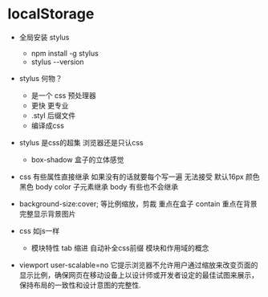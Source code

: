 # localStorage

- 全局安装 stylus
  - npm install -g stylus
  - stylus --version
- stylus 何物？
  - 是一个 css 预处理器
  - 更快 更专业
  - .styl 后缀文件
  - 编译成css

- stylus 是css的超集
   浏览器还是只认css
   - box-shadow 盒子的立体感觉
- css 有些属性直接继承
   如果没有的话就要每个写一遍 无法接受
   默认16px 颜色黑色
   body color 子元素继承 body 
   有些也不会继承

- background-size:cover; 等比例缩放，剪裁 重点在盒子
  contain 重点在背景 完整显示背景图片

- css 如js一样
  - 模块特性
    tab 缩进 自动补全css前缀
    模块和作用域的概念 


- viewport user-scalable=no 
它提示浏览器不允许用户通过缩放来改变页面的显示比例，确保网页在移动设备上以设计师或开发者设定的最佳试图来展示，保持布局的一致性和设计意图的完整性.

